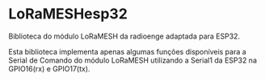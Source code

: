 # LoRaMESHesp32

Biblioteca do módulo LoRaMESH da radioenge adaptada para ESP32.

Esta biblioteca implementa apenas algumas funções disponíveis para a Serial de Comando do módulo
LoRaMESH utilizando a Serial1 da ESP32 na GPIO16(rx) e GPIO17(tx).






